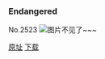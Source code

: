 ### Endangered
No.2523
![图片不见了~~~](https://imgs.xkcd.com/comics/endangered.png)

[原址](https://xkcd.com//2523) [下载](https://imgs.xkcd.com/comics/endangered.png)

